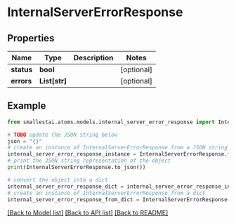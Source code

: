 # InternalServerErrorResponse


## Properties

Name | Type | Description | Notes
------------ | ------------- | ------------- | -------------
**status** | **bool** |  | [optional] 
**errors** | **List[str]** |  | [optional] 

## Example

```python
from smallestai.atoms.models.internal_server_error_response import InternalServerErrorResponse

# TODO update the JSON string below
json = "{}"
# create an instance of InternalServerErrorResponse from a JSON string
internal_server_error_response_instance = InternalServerErrorResponse.from_json(json)
# print the JSON string representation of the object
print(InternalServerErrorResponse.to_json())

# convert the object into a dict
internal_server_error_response_dict = internal_server_error_response_instance.to_dict()
# create an instance of InternalServerErrorResponse from a dict
internal_server_error_response_from_dict = InternalServerErrorResponse.from_dict(internal_server_error_response_dict)
```
[[Back to Model list]](../README.md#documentation-for-models) [[Back to API list]](../README.md#documentation-for-api-endpoints) [[Back to README]](../README.md)


